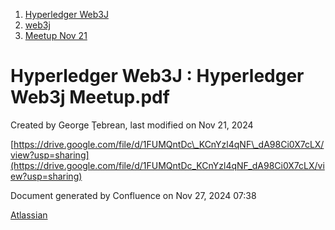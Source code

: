 1. [Hyperledger Web3J](index.html)
2. [web3j](web3j_23101451.html)
3. [Meetup Nov 21](Meetup-Nov-21_58327175.html)

# Hyperledger Web3J : Hyperledger Web3j Meetup.pdf

Created by George Ţebrean, last modified on Nov 21, 2024

[https://drive.google.com/file/d/1FUMQntDc\_KCnYzl4qNF\_dA98Ci0X7cLX/view?usp=sharing](https://drive.google.com/file/d/1FUMQntDc_KCnYzl4qNF_dA98Ci0X7cLX/view?usp=sharing)

Document generated by Confluence on Nov 27, 2024 07:38

[Atlassian](http://www.atlassian.com/)
